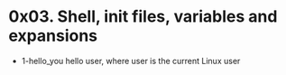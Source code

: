 # 0x03. Shell, init files, variables and expansions
* 1-hello_you  hello user, where user is the current Linux user
